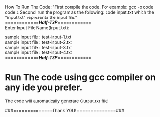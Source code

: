How To Run The Code:
"First compile the code. For example: 
gcc -o code code.c
Second, run the program as the following:
code input.txt
which the "input.txt" represents the input file."                                                                       
============***Half-TSP***============                                                                                         
Enter Input File Name(Input.txt):

sample input file :  test-input-1.txt                                                                                     
sample input file :  test-input-2.txt                                                            
sample input file :  test-input-3.txt                                                                
sample input file :  test-input-4.txt                                                                        
============***Half-TSP***============                                                                 
# Run The code using gcc compiler on any ide you prefer.

The code will automatically generate Output.txt file!

###==============Thank YOU!==============###
